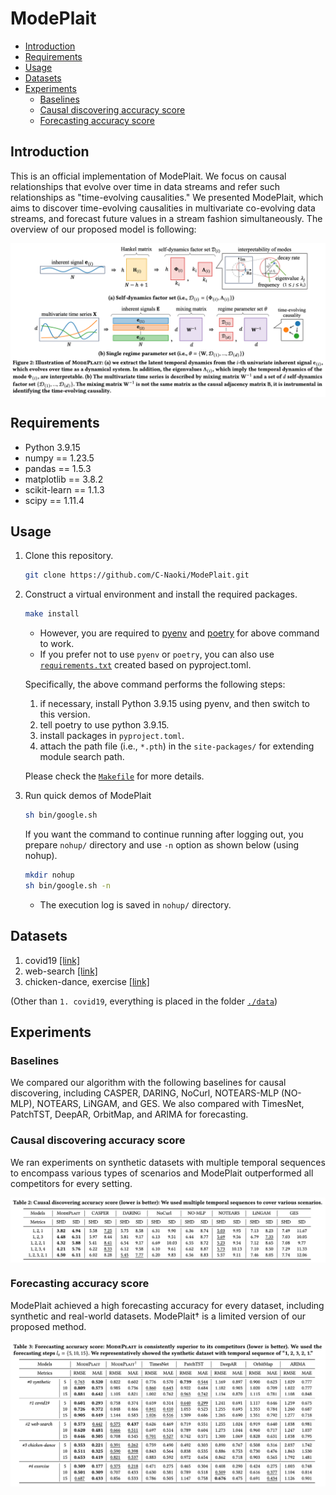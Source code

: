# ModePlait

- [Introduction](#introduction)
- [Requirements](#requirements)
- [Usage](#usage)
- [Datasets](#datasets)
- [Experiments](#experiments)
  - [Baselines](#baselines)
  - [Causal discovering accuracy score](#causal-discovering-accuracy-score)
  - [Forecasting accuracy score](#forecasting-accuracy-score)

## Introduction
This is an official implementation of ModePlait. We focus on causal relationships that evolve over time in data streams and refer such relationships as "time-evolving causalities." We presented ModePlait, which aims to discover time-evolving causalities in multivariate co-evolving data streams, and forecast future values in a stream fashion simultaneously. The overview of our proposed model is following:

<p align="center">
  <img src=".\docs\assets\model.png" align=center />
</p>

## Requirements
- Python 3.9.15
- numpy == 1.23.5
- pandas == 1.5.3
- matplotlib == 3.8.2
- scikit-learn == 1.1.3
- scipy == 1.11.4

## Usage
1. Clone this repository.
    ```bash
    git clone https://github.com/C-Naoki/ModePlait.git
    ```
2. Construct a virtual environment and install the required packages.
    ```bash
    make install
    ```
    - However, you are required to [pyenv](https://github.com/pyenv/pyenv#installation) and [poetry](https://python-poetry.org/docs/#installation) for above command to work.
    - If you prefer not to use `pyenv` or `poetry`, you can also use [`requirements.txt`](https://github.com/C-Naoki/ModePlait/blob/main/requirements.txt) created based on pyproject.toml.

    Specifically, the above command performs the following steps:
      1. if necessary, install Python 3.9.15 using pyenv, and then switch to this version.
      2. tell poetry to use python 3.9.15.
      3. install packages in `pyproject.toml`.
      4. attach the path file (i.e., `*.pth`) in the `site-packages/` for extending module search path.

      Please check the [`Makefile`](https://github.com/C-Naoki/ModePlait/blob/main/Makefile) for more details.

3. Run quick demos of ModePlait
    ```bash
    sh bin/google.sh
    ```
    If you want the command to continue running after logging out, you prepare `nohup/` directory and use `-n` option as shown below (using nohup).
    ```bash
    mkdir nohup
    sh bin/google.sh -n
    ```
    - The execution log is saved in `nohup/` directory.

## Datasets
1. covid19 [[link]](https://health.google.com/covid-19/open-data/)
2. web-search [[link]](https://trends.google.co.jp/trends/)
3. chicken-dance, exercise [[link]](http://mocap.cs.cmu.edu/)

(Other than `1. covid19`, everything is placed in the folder [`./data`](https://github.com/C-Naoki/ModePlait/blob/main/data))

## Experiments
### Baselines
We compared our algorithm with the following baselines for causal discovering, including CASPER, DARING, NoCurl, NOTEARS-MLP (NO-MLP), NOTEARS, LiNGAM, and GES.
We also compared with TimesNet, PatchTST, DeepAR, OrbitMap, and ARIMA for forecasting.

### Causal discovering accuracy score
We ran experiments on synthetic datasets with multiple temporal sequences to encompass various types of scenarios and ModePlait outperformed all competitors for every setting.

<p align="center">
  <img src=".\docs\assets\causal.png" align=center />
</p>

### Forecasting accuracy score
ModePlait achieved a high forecasting accuracy for every dataset, including synthetic and real-world datasets. ModePlait† is a limited version of our proposed method.

<p align="center">
  <img src=".\docs\assets\forecasting.png" align=center />
</p>
